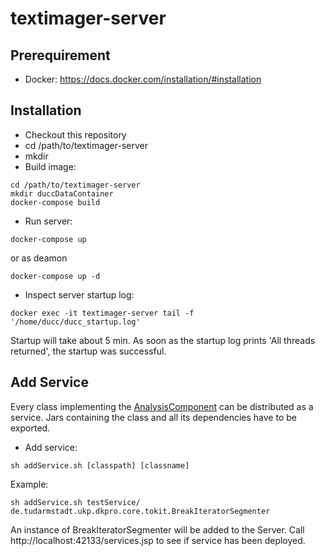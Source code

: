 # textimager-server

## Prerequirement
* Docker: https://docs.docker.com/installation/#installation

## Installation
* Checkout this repository
* cd /path/to/textimager-server
* mkdir 
* Build image:
```shell
cd /path/to/textimager-server
mkdir duccDataContainer
docker-compose build
```
* Run server:
```shell
docker-compose up
```
or as deamon
```shell
docker-compose up -d
```

* Inspect server startup log:
```shell
docker exec -it textimager-server tail -f '/home/ducc/ducc_startup.log'
```
Startup will take about 5 min. As soon as the startup log prints 'All threads returned', the startup was successful.
## Add Service
Every class implementing the [AnalysisComponent](https://uima.apache.org/d/uimaj-2.7.0/apidocs/org/apache/uima/analysis_component/AnalysisComponent.html) can be distributed as a service.
Jars containing the class and all its dependencies have to be exported.
* Add service:
```shell
sh addService.sh [classpath] [classname]
```
Example:
```shell
sh addService.sh testService/ de.tudarmstadt.ukp.dkpro.core.tokit.BreakIteratorSegmenter
```

An instance of BreakIteratorSegmenter will be added to the Server.
Call http://localhost:42133/services.jsp to see if service has been deployed.
